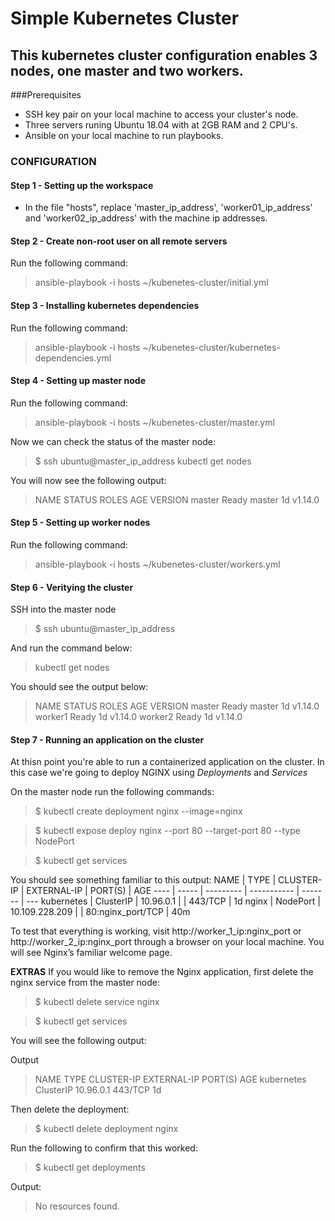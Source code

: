 # Simple Kubernetes Cluster

## This kubernetes cluster configuration enables 3 nodes, one master and two workers.

###Prerequisites
* SSH key pair on your local machine to access your cluster's node.
* Three servers runing Ubuntu 18.04 with at 2GB RAM and 2 CPU's.
* Ansible on your local machine to run playbooks.

### CONFIGURATION

#### Step 1 -   Setting up the workspace
* In the file "hosts", replace 'master_ip_address', 'worker01_ip_address' and 'worker02_ip_address' with the machine ip addresses.

#### Step 2 - Create non-root user on all remote servers
Run the following command:
> ansible-playbook -i hosts ~/kubenetes-cluster/initial.yml

#### Step 3 - Installing kubernetes dependencies
Run the following command:
> ansible-playbook -i hosts ~/kubenetes-cluster/kubernetes-dependencies.yml

#### Step 4 - Setting up master node
Run the following command:
> ansible-playbook -i hosts ~/kubenetes-cluster/master.yml

Now we can check the status of the master node:
> $ ssh ubuntu@master_ip_address
kubectl get nodes

You will now see the following output:
> NAME      STATUS    ROLES     AGE       VERSION
master    Ready     master    1d        v1.14.0

#### Step 5 - Setting up worker nodes
Run the following command:
> ansible-playbook -i hosts ~/kubenetes-cluster/workers.yml

#### Step 6 - Veritying the cluster
SSH into the master node
> $ ssh ubuntu@master_ip_address

And run the command below:
> kubectl get nodes

You should see the output below:
> NAME      STATUS    ROLES     AGE       VERSION
master    Ready     master    1d        v1.14.0
worker1   Ready     <none>    1d        v1.14.0
worker2   Ready     <none>    1d        v1.14.0

#### Step 7 - Running an application on the cluster
At thisn point you're able to run a containerized application on the cluster. In this case we're going to deploy NGINX using *Deployments* and *Services*

On the master node run the following commands:
> $ kubectl create deployment nginx --image=nginx

> $ kubectl expose deploy nginx --port 80 --target-port 80 --type NodePort

> $ kubectl get services

You should see something familiar to this output:
NAME | TYPE | CLUSTER-IP | EXTERNAL-IP | PORT(S) | AGE
---- | ----- | --------- | ----------- | ------- | ---
kubernetes | ClusterIP | 10.96.0.1 | <none> | 443/TCP | 1d
nginx | NodePort | 10.109.228.209 | <none> | 80:nginx_port/TCP | 40m

To test that everything is working, visit http://worker_1_ip:nginx_port or http://worker_2_ip:nginx_port through a browser on your local machine. You will see Nginx’s familiar welcome page.

**EXTRAS**
If you would like to remove the Nginx application, first delete the nginx service from the master node:

> $ kubectl delete service nginx

> $ kubectl get services

You will see the following output:

Output
>NAME         TYPE        CLUSTER-IP       EXTERNAL-IP           PORT(S)        AGE
kubernetes   ClusterIP   10.96.0.1        <none>                443/TCP        1d

Then delete the deployment:

> $ kubectl delete deployment nginx

Run the following to confirm that this worked:

> $ kubectl get deployments

Output:

>No resources found.